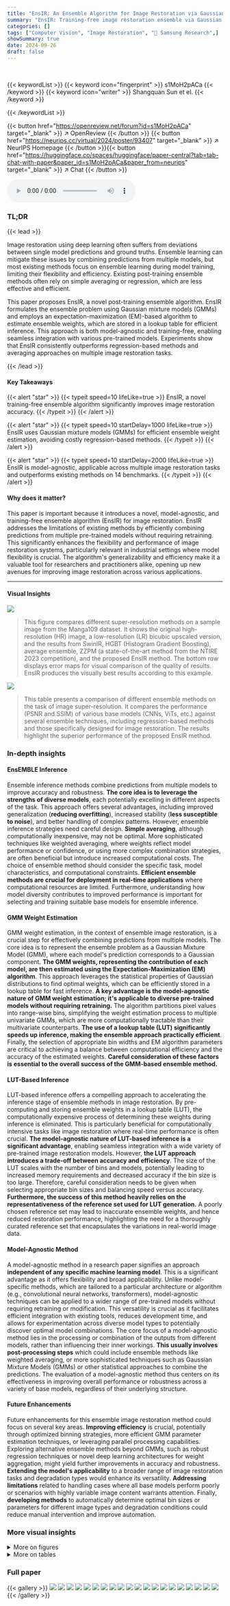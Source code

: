 ```yaml
---
title: "EnsIR: An Ensemble Algorithm for Image Restoration via Gaussian Mixture Models"
summary: "EnsIR: Training-free image restoration ensemble via Gaussian mixture models, boosting accuracy efficiently."
categories: []
tags: ["Computer Vision", "Image Restoration", "🏢 Samsung Research",]
showSummary: true
date: 2024-09-26
draft: false
---
```


<br>

{{< keywordList >}}
{{< keyword icon="fingerprint" >}} s1MoH2pACa {{< /keyword >}}
{{< keyword icon="writer" >}} Shangquan Sun et el. {{< /keyword >}}
 
{{< /keywordList >}}

{{< button href="https://openreview.net/forum?id=s1MoH2pACa" target="_blank" >}}
↗ OpenReview
{{< /button >}}
{{< button href="https://neurips.cc/virtual/2024/poster/93407" target="_blank" >}}
↗ NeurIPS Homepage
{{< /button >}}{{< button href="https://huggingface.co/spaces/huggingface/paper-central?tab=tab-chat-with-paper&paper_id=s1MoH2pACa&paper_from=neurips" target="_blank" >}}
↗ Chat
{{< /button >}}



<audio controls>
    <source src="https://ai-paper-reviewer.com/s1MoH2pACa/podcast.wav" type="audio/wav">
    Your browser does not support the audio element.
</audio>


### TL;DR


{{< lead >}}

Image restoration using deep learning often suffers from deviations between single model predictions and ground truths. Ensemble learning can mitigate these issues by combining predictions from multiple models, but most existing methods focus on ensemble learning during model training, limiting their flexibility and efficiency.  Existing post-training ensemble methods often rely on simple averaging or regression, which are less effective and efficient.

This paper proposes EnsIR, a novel post-training ensemble algorithm. EnsIR formulates the ensemble problem using Gaussian mixture models (GMMs) and employs an expectation-maximization (EM)-based algorithm to estimate ensemble weights, which are stored in a lookup table for efficient inference. This approach is both model-agnostic and training-free, enabling seamless integration with various pre-trained models. Experiments show that EnsIR consistently outperforms regression-based methods and averaging approaches on multiple image restoration tasks.

{{< /lead >}}


#### Key Takeaways

{{< alert "star" >}}
{{< typeit speed=10 lifeLike=true >}} EnsIR, a novel training-free ensemble algorithm significantly improves image restoration accuracy. {{< /typeit >}}
{{< /alert >}}

{{< alert "star" >}}
{{< typeit speed=10 startDelay=1000 lifeLike=true >}} EnsIR uses Gaussian mixture models (GMMs) for efficient ensemble weight estimation, avoiding costly regression-based methods. {{< /typeit >}}
{{< /alert >}}

{{< alert "star" >}}
{{< typeit speed=10 startDelay=2000 lifeLike=true >}} EnsIR is model-agnostic, applicable across multiple image restoration tasks and outperforms existing methods on 14 benchmarks. {{< /typeit >}}
{{< /alert >}}

#### Why does it matter?
This paper is important because it introduces a novel, model-agnostic, and training-free ensemble algorithm (EnsIR) for image restoration.  EnsIR addresses the limitations of existing methods by efficiently combining predictions from multiple pre-trained models without requiring retraining. This significantly enhances the flexibility and performance of image restoration systems, particularly relevant in industrial settings where model flexibility is crucial.  The algorithm's generalizability and efficiency make it a valuable tool for researchers and practitioners alike, opening up new avenues for improving image restoration across various applications.

------
#### Visual Insights



![](https://ai-paper-reviewer.com/s1MoH2pACa/figures_6_1.jpg)

> This figure compares different super-resolution methods on a sample image from the Manga109 dataset.  It shows the original high-resolution (HR) image, a low-resolution (LR) bicubic upscaled version, and the results from SwinIR, HGBT (Histogram Gradient Boosting), average ensemble, ZZPM (a state-of-the-art method from the NTIRE 2023 competition), and the proposed EnsIR method. The bottom row displays error maps for visual comparison of the quality of results.  EnsIR produces the visually best results according to this example.





![](https://ai-paper-reviewer.com/s1MoH2pACa/tables_5_1.jpg)

> This table presents a comparison of different ensemble methods on the task of image super-resolution.  It compares the performance (PSNR and SSIM) of various base models (CNNs, ViTs, etc.) against several ensemble techniques, including regression-based methods and those specifically designed for image restoration. The results highlight the superior performance of the proposed EnsIR method.





### In-depth insights


#### EnsEMBLE Inference
Ensemble inference methods combine predictions from multiple models to improve accuracy and robustness.  **The core idea is to leverage the strengths of diverse models**, each potentially excelling in different aspects of the task.  This approach offers several advantages, including improved generalization (**reducing overfitting**), increased stability (**less susceptible to noise**), and better handling of complex patterns. However, ensemble inference strategies need careful design.  **Simple averaging**, although computationally inexpensive, may not be optimal.  More sophisticated techniques like weighted averaging, where weights reflect model performance or confidence, or using more complex combination strategies, are often beneficial but introduce increased computational costs. The choice of ensemble method should consider the specific task, model characteristics, and computational constraints.  **Efficient ensemble methods are crucial for deployment in real-time applications** where computational resources are limited.  Furthermore, understanding how model diversity contributes to improved performance is important for selecting and training suitable base models for ensemble inference.

#### GMM Weight Estimation
GMM weight estimation, in the context of ensemble image restoration, is a crucial step for effectively combining predictions from multiple models.  The core idea is to represent the ensemble problem as a Gaussian Mixture Model (GMM), where each model's prediction corresponds to a Gaussian component.  **The GMM weights, representing the contribution of each model, are then estimated using the Expectation-Maximization (EM) algorithm**. This approach leverages the statistical properties of Gaussian distributions to find optimal weights, which can be efficiently stored in a lookup table for fast inference.  **A key advantage is the model-agnostic nature of GMM weight estimation; it's applicable to diverse pre-trained models without requiring retraining.**  The algorithm partitions pixel values into range-wise bins, simplifying the weight estimation process to multiple univariate GMMs, which are more computationally tractable than their multivariate counterparts.  **The use of a lookup table (LUT) significantly speeds up inference, making the ensemble approach practically efficient**.  Finally, the selection of appropriate bin widths and EM algorithm parameters are critical to achieving a balance between computational efficiency and the accuracy of the estimated weights.  **Careful consideration of these factors is essential to the overall success of the GMM-based ensemble method.**

#### LUT-Based Inference
LUT-based inference offers a compelling approach to accelerating the inference stage of ensemble methods in image restoration. By pre-computing and storing ensemble weights in a lookup table (LUT), the computationally expensive process of determining these weights during inference is eliminated. This is particularly beneficial for computationally intensive tasks like image restoration where real-time performance is often crucial.  **The model-agnostic nature of LUT-based inference is a significant advantage**, enabling seamless integration with a wide variety of pre-trained image restoration models.  However, **the LUT approach introduces a trade-off between accuracy and efficiency**. The size of the LUT scales with the number of bins and models, potentially leading to increased memory requirements and decreased accuracy if the bin size is too large.  Therefore, careful consideration needs to be given when selecting appropriate bin sizes and balancing speed versus accuracy.  **Furthermore, the success of this method heavily relies on the representativeness of the reference set used for LUT generation.** A poorly chosen reference set may lead to inaccurate ensemble weights, and hence reduced restoration performance, highlighting the need for a thoroughly curated reference set that encapsulates the variations in real-world image data.

#### Model-Agnostic Method
A model-agnostic method in a research paper signifies an approach **independent of any specific machine learning model**.  This is a significant advantage as it offers flexibility and broad applicability. Unlike model-specific methods, which are tailored to a particular architecture or algorithm (e.g., convolutional neural networks, transformers), model-agnostic techniques can be applied to a wider range of pre-trained models without requiring retraining or modification. This versatility is crucial as it facilitates efficient integration with existing tools, reduces development time, and allows for experimentation across diverse model types to potentially discover optimal model combinations.  The core focus of a model-agnostic method lies in the processing or combination of the outputs from different models, rather than influencing their inner workings.  **This usually involves post-processing steps** which could include ensemble methods like weighted averaging, or more sophisticated techniques such as Gaussian Mixture Models (GMMs) or other statistical approaches to combine the predictions. The evaluation of a model-agnostic method thus centers on its effectiveness in improving overall performance or robustness across a variety of base models, regardless of their underlying structure.

#### Future Enhancements
Future enhancements for this ensemble image restoration method could focus on several key areas. **Improving efficiency** is crucial, potentially through optimized binning strategies,  more efficient GMM parameter estimation techniques, or leveraging parallel processing capabilities.  Exploring alternative ensemble methods beyond GMMs, such as robust regression techniques or novel deep learning architectures for weight aggregation, might yield further improvements in accuracy and robustness.  **Extending the model's applicability** to a broader range of image restoration tasks and degradation types would enhance its versatility.  **Addressing limitations** related to handling cases where all base models perform poorly or scenarios with highly variable image content warrants attention.   Finally, **developing methods** to automatically determine optimal bin sizes or parameters for different image types and degradation conditions could reduce manual intervention and improve automation.


### More visual insights

<details>
<summary>More on figures
</summary>


![](https://ai-paper-reviewer.com/s1MoH2pACa/figures_8_1.jpg)

> This figure shows a comparison of ensemble weight visualizations using different methods on an image from the HIDE dataset.  The figure includes ground truth, results from three base models (DGUNet, MPRNet, Restormer), and the results of averaging, ZZPM, and the proposed EnsIR method.  Each visualization section shows the weights assigned to each base model's prediction for each region of the image, offering a visual representation of how the different methods weight the contributions of the base models.


![](https://ai-paper-reviewer.com/s1MoH2pACa/figures_8_2.jpg)

> This figure shows the distribution of pixel values within specific ranges (bins) for different image restoration models on the HIDE dataset.  It demonstrates the distribution of ground truth and model predictions for each bin, illustrating the underlying assumption of Gaussian distribution for range-wise ensemble weights in the proposed EnsIR algorithm.


![](https://ai-paper-reviewer.com/s1MoH2pACa/figures_18_1.jpg)

> This figure displays a comparison of ensemble weight maps for different methods on a sample image from the HIDE dataset for image deblurring.  It demonstrates the weight distributions assigned by various methods including averaging, ZZPM, and the proposed EnsIR algorithm. The base models used are DGUNet, MPRNet, and Restormer. The figure shows how EnsIR assigns more detailed weights, preserving textures better than the other methods.


![](https://ai-paper-reviewer.com/s1MoH2pACa/figures_19_1.jpg)

> This figure shows a comparison of ensemble weight maps for different methods on a sample image from the HIDE dataset.  Four base models (DGUNet, MPRNet, Restormer) are used, along with averaging, ZZPM, and the proposed EnsIR method.  The figure demonstrates how the proposed EnsIR learns more detailed and nuanced weights compared to simpler averaging or regression-based approaches.  Each column represents a different method, showing the base model predictions, ground truth, and the resulting ensemble weight maps.


![](https://ai-paper-reviewer.com/s1MoH2pACa/figures_20_1.jpg)

> This figure shows the distribution of pixel values within different bin sets for both the reference and test sets.  It visually demonstrates the Gaussian-like distribution assumption used in the proposed ensemble method (EnsIR).  The different rows represent different combinations of bin ranges selected for analysis. Each bar shows the frequency of pixels within a specific range for different base models and the ground truth.  This visualization helps in understanding how the model determines the weights for the ensemble.


![](https://ai-paper-reviewer.com/s1MoH2pACa/figures_21_1.jpg)

> This figure compares different super-resolution methods on a sample image from the Set14 benchmark dataset.  The first image shows the original high-resolution image. The next images show the low-resolution image upscaled using bicubic interpolation, and then results from several different super-resolution models (SwinIR, SRFormer, HGBT, averaging, ZZPM, and the proposed EnsIR method).  The caption notes that zooming in will improve the visual comparison, implying subtle differences are present between the methods.


![](https://ai-paper-reviewer.com/s1MoH2pACa/figures_21_2.jpg)

> This figure compares different super-resolution methods on a single image from the Urban100 dataset.  It shows the original high-resolution (HR) image, the bicubic upscaled low-resolution image, results from SwinIR, SRFormer, HGBT, average ensemble, ZZPM's method and the proposed EnsIR method.  The PSNR/SSIM scores are provided for each method, allowing for a quantitative comparison of their performance. The visual differences between the methods, particularly in finer details, are highlighted to showcase the qualitative improvement achieved by the proposed method.


![](https://ai-paper-reviewer.com/s1MoH2pACa/figures_21_3.jpg)

> This figure compares the results of different super-resolution methods on a sample image from the Urban100 dataset.  It shows the original high-resolution (HR) image, the bicubic upsampled low-resolution image, results from SwinIR, MambaIR, HGBT, averaging, ZZPM, and the proposed EnsIR method.  The PSNR and SSIM values are provided for quantitative comparison, highlighting the improved performance of EnsIR.


![](https://ai-paper-reviewer.com/s1MoH2pACa/figures_21_4.jpg)

> This figure compares different super-resolution methods on a specific image from the Urban100 dataset.  It shows the original high-resolution image, a bicubic upscaled low-resolution image, results from SwinIR, SRFormer, HGBT, a simple averaging ensemble, the ZZPM method, and the proposed EnsIR method.  The PSNR and SSIM values are provided for quantitative comparison, highlighting the superior performance of the EnsIR method.


![](https://ai-paper-reviewer.com/s1MoH2pACa/figures_22_1.jpg)

> This figure shows a visual comparison of different ensemble methods on a blurry image from the HIDE dataset for image deblurring. The methods compared include: a blurry image, MPRNet, HGBT, average ensemble, ZZPM, and the proposed EnsIR method with bin widths of 64 and 32.  The results are presented in terms of PSNR and SSIM values, along with visual comparisons of the deblurred images. The figure aims to highlight the improved performance of the proposed EnsIR method, especially in preserving fine details and textures compared to other techniques.


![](https://ai-paper-reviewer.com/s1MoH2pACa/figures_22_2.jpg)

> This figure compares different ensemble methods on a blurry image from the RealBlur-J dataset.  The methods compared include the baseline HGBT, averaging, ZZPM, and the proposed EnsIR method. The figure shows the original blurry image, the ground truth, results of the individual base models used in the ensemble (MPRNet and Restormer), the results of each ensemble method, and the corresponding PSNR/SSIM values.  The visual comparison highlights that the proposed EnsIR method outperforms other methods in terms of both quantitative metrics and visual quality.


![](https://ai-paper-reviewer.com/s1MoH2pACa/figures_22_3.jpg)

> This figure shows a visual comparison of different ensemble methods on a blurry image from the RealBlur-J dataset.  The image is deblurred using several base models (MPRNet, Restormer, HGBT), as well as averaging, ZZPM, and the proposed EnsIR method.  The results demonstrate the effectiveness of EnsIR in producing sharper and higher-quality deblurred images compared to other methods.


![](https://ai-paper-reviewer.com/s1MoH2pACa/figures_22_4.jpg)

> This figure shows a visual comparison of different ensemble methods on a rainy image from the Rain100H dataset.  The image is first shown in its original, rainy state. It then shows the ground truth (Clean), results from applying individual deraining models (MPRNet, MAXIM), results from the HGBT method, the average ensemble, ZZPM's ensemble, and finally the results from EnsIR (the proposed method) with a bin width of 32. The PSNR/SSIM values for each method are given below the images.  The figure highlights the improvement in deraining quality achieved by the proposed EnsIR method compared to other ensemble techniques.


![](https://ai-paper-reviewer.com/s1MoH2pACa/figures_23_1.jpg)

> This figure shows a visual comparison of different ensemble methods on a single image from the Rain100L dataset for image deraining.  The top row displays the original clean image, the rainy image, and the results from three individual deraining models (MPRNet, Restormer, and HGBT). The bottom row shows the results of the averaging ensemble method, the ZZPM method, and the proposed EnsIR method.  The PSNR and SSIM values are provided for quantitative comparison.  The green boxes highlight regions where visual differences are more apparent. Overall, the figure demonstrates the visual improvements achieved by the proposed ensemble method.


![](https://ai-paper-reviewer.com/s1MoH2pACa/figures_23_2.jpg)

> This figure compares different ensemble methods on a single image from the Rain100L dataset for image deraining. The image shows a woman under an umbrella, and the results highlight differences in how each method handles rain streaks and overall image quality.  The methods include a baseline of using only the MPRNet and Restormer models, the HGBT algorithm, simple averaging, the ZZPM method, and the authors' proposed EnsIR method. The results show that EnsIR produces a visually superior result with enhanced details and reduced artifacts compared to other approaches.


![](https://ai-paper-reviewer.com/s1MoH2pACa/figures_23_3.jpg)

> This figure shows a visual comparison of different image deraining methods on a specific image from the Test1200 dataset.  The methods compared include the base models MAXIM and Restormer, the ensemble methods HGBT, averaging, ZZPM, and the proposed EnsIR method.  The results are presented in terms of PSNR and SSIM values,  and visually, showing the derained image produced by each method. The goal is to showcase the performance improvement achieved by EnsIR compared to other baselines and other ensemble methods.


![](https://ai-paper-reviewer.com/s1MoH2pACa/figures_23_4.jpg)

> This figure compares the visual results of different ensemble methods on a single image from the Test2800 dataset for image deraining.  It shows the original clean image, the rainy image, and the results of MPRNet, MAXIM, HGBT, averaging, ZZPM, and the proposed EnsIR method. The caption highlights that zooming in will reveal more details of the visual differences in image quality.


</details>




<details>
<summary>More on tables
</summary>


![](https://ai-paper-reviewer.com/s1MoH2pACa/tables_6_1.jpg)
> This table shows the ablation study of the bin width (b) parameter used in the EnsIR algorithm.  The study was conducted on the Rain100H dataset with a maximum of 1000 steps in the Expectation-Maximization (EM) algorithm. The table presents the average runtime in seconds, the Peak Signal-to-Noise Ratio (PSNR), and the Structural Similarity Index Measure (SSIM) for different bin widths (16, 32, 64, 96, 128). It demonstrates the trade-off between computational efficiency (runtime) and performance (PSNR and SSIM) as the bin width varies.

![](https://ai-paper-reviewer.com/s1MoH2pACa/tables_6_2.jpg)
> This table shows the ablation study of the maximum step number in the Expectation-Maximization algorithm used in the paper's ensemble method. The experiment was performed on the Rain100H dataset with a bin width (b) of 32. The table shows how the PSNR and SSIM metrics, and the runtime of the EM algorithm, change as the maximum number of steps is increased.

![](https://ai-paper-reviewer.com/s1MoH2pACa/tables_6_3.jpg)
> This table presents a comparison of different ensemble methods for image super-resolution.  It shows the PSNR and SSIM scores achieved by various base models (CNNs, ViTs, etc.), regression-based ensemble methods, image restoration-specific ensemble methods, and the proposed EnsIR method.  The results are presented for five benchmark datasets (Set5, Set14, BSDS100, Urban100, and Manga109).  The best-performing methods for each dataset are highlighted.

![](https://ai-paper-reviewer.com/s1MoH2pACa/tables_7_1.jpg)
> This table presents a quantitative comparison of different ensemble methods for image deblurring.  It shows the PSNR and SSIM scores achieved by various base models (MPRNet, Restormer, DGUNet), regression-based ensemble methods (Bagging, AdaBoost, RForest, GBDT, HGBT), image restoration ensemble methods (Average, ZZPM), and the proposed EnsIR method.  The results are evaluated on four datasets (GoPro, HIDE, RealBlur-R, RealBlur-J). The best performing methods are highlighted.

![](https://ai-paper-reviewer.com/s1MoH2pACa/tables_7_2.jpg)
> This table compares the performance of different ensemble methods on the image super-resolution task using various metrics (PSNR and SSIM) across five benchmark datasets (Set5, Set14, BSDS100, Urban100, and Manga109).  It shows the results for individual base models (CNNs, ViTs, and Mambas), regression-based ensemble methods, image restoration-specific ensemble methods, averaging, and the proposed EnsIR method. The best and second-best results are highlighted.

![](https://ai-paper-reviewer.com/s1MoH2pACa/tables_8_1.jpg)
> This table presents the average runtime, in seconds, for each ensemble method tested on the Rain100H dataset for image deraining.  The methods compared include Bagging, AdaBoost, Random Forest, GBDT, HGBT, Averaging, ZZPM, and the proposed EnsIR method.  The runtime is a key factor in determining the efficiency and practicality of the method, especially in real-time applications.

</details>




### Full paper

{{< gallery >}}
<img src="https://ai-paper-reviewer.com/s1MoH2pACa/1.png" class="grid-w50 md:grid-w33 xl:grid-w25" />
<img src="https://ai-paper-reviewer.com/s1MoH2pACa/2.png" class="grid-w50 md:grid-w33 xl:grid-w25" />
<img src="https://ai-paper-reviewer.com/s1MoH2pACa/3.png" class="grid-w50 md:grid-w33 xl:grid-w25" />
<img src="https://ai-paper-reviewer.com/s1MoH2pACa/4.png" class="grid-w50 md:grid-w33 xl:grid-w25" />
<img src="https://ai-paper-reviewer.com/s1MoH2pACa/5.png" class="grid-w50 md:grid-w33 xl:grid-w25" />
<img src="https://ai-paper-reviewer.com/s1MoH2pACa/6.png" class="grid-w50 md:grid-w33 xl:grid-w25" />
<img src="https://ai-paper-reviewer.com/s1MoH2pACa/7.png" class="grid-w50 md:grid-w33 xl:grid-w25" />
<img src="https://ai-paper-reviewer.com/s1MoH2pACa/8.png" class="grid-w50 md:grid-w33 xl:grid-w25" />
<img src="https://ai-paper-reviewer.com/s1MoH2pACa/9.png" class="grid-w50 md:grid-w33 xl:grid-w25" />
<img src="https://ai-paper-reviewer.com/s1MoH2pACa/10.png" class="grid-w50 md:grid-w33 xl:grid-w25" />
<img src="https://ai-paper-reviewer.com/s1MoH2pACa/11.png" class="grid-w50 md:grid-w33 xl:grid-w25" />
<img src="https://ai-paper-reviewer.com/s1MoH2pACa/12.png" class="grid-w50 md:grid-w33 xl:grid-w25" />
<img src="https://ai-paper-reviewer.com/s1MoH2pACa/13.png" class="grid-w50 md:grid-w33 xl:grid-w25" />
<img src="https://ai-paper-reviewer.com/s1MoH2pACa/14.png" class="grid-w50 md:grid-w33 xl:grid-w25" />
<img src="https://ai-paper-reviewer.com/s1MoH2pACa/15.png" class="grid-w50 md:grid-w33 xl:grid-w25" />
<img src="https://ai-paper-reviewer.com/s1MoH2pACa/16.png" class="grid-w50 md:grid-w33 xl:grid-w25" />
<img src="https://ai-paper-reviewer.com/s1MoH2pACa/17.png" class="grid-w50 md:grid-w33 xl:grid-w25" />
<img src="https://ai-paper-reviewer.com/s1MoH2pACa/18.png" class="grid-w50 md:grid-w33 xl:grid-w25" />
<img src="https://ai-paper-reviewer.com/s1MoH2pACa/19.png" class="grid-w50 md:grid-w33 xl:grid-w25" />
<img src="https://ai-paper-reviewer.com/s1MoH2pACa/20.png" class="grid-w50 md:grid-w33 xl:grid-w25" />
{{< /gallery >}}
